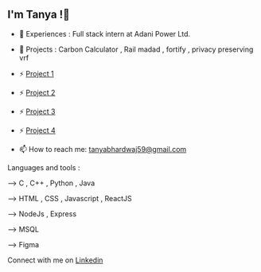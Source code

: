 ## I'm Tanya !👋


- 🔭 Experiences : Full stack intern at Adani Power Ltd.  

- 🌱 Projects : Carbon Calculator , Rail madad , fortify , privacy preserving vrf

- ⚡ [Project 1 ](https://github.com/tanya166/carbon-calculator)  
- ⚡ [Project 2](https://github.com/tanya166/Rail-madad)
- ⚡ [Project 3](https://github.com/cjaradhye/fortify/tree/main)
- ⚡ [Project 4](https://github.com/tanya166/privacy-preserving-vrf)

- 📫 How to reach me: tanyabhardwaj59@gmail.com

Languages and tools : 
 
--> C , C++ , Python , Java

--> HTML , CSS , Javascript , ReactJS  

--> NodeJs  , Express

--> MSQL  

--> Figma  

Connect with me on [Linkedin](https://www.linkedin.com/in/tanya-bhardwaj-9a2449244/)

